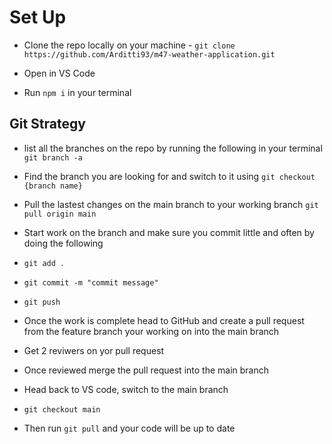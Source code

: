# Set Up

- Clone the repo locally on your machine - `git clone https://github.com/Arditti93/m47-weather-application.git`

- Open in VS Code 

- Run `npm i` in your terminal 

## Git Strategy

- list all the branches on the repo by running the following in your terminal
`git branch -a`

- Find the branch you are looking for and switch to it using 
`git checkout {branch name}`

- Pull the lastest changes on the main branch to your working branch
`git pull origin main`

- Start work on the branch and make sure you commit little and often by doing the following

- `git add .` 

- `git commit -m "commit message"`

- `git push`

- Once the work is complete head to GitHub and create a pull request from the feature branch your working on into the main branch

- Get 2 reviwers on yor pull request

- Once reviewed merge the pull request into the main branch 

- Head back to VS code, switch to the main branch 

- `git checkout main` 

- Then run `git pull` and your code will be up to date  
